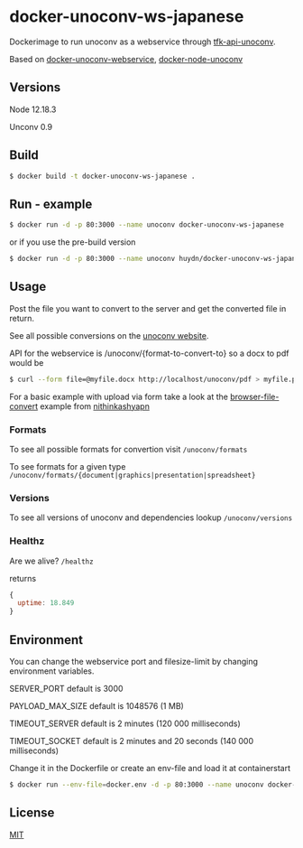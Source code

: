 # docker-unoconv-ws-japanese
Dockerimage to run unoconv as a webservice through [tfk-api-unoconv](https://github.com/zrrrzzt/tfk-api-unoconv).

Based on [docker-unoconv-webservice](https://github.com/zrrrzzt/docker-unoconv-webservice), [docker-node-unoconv](https://github.com/telemark/docker-node-unoconv.git)

## Versions

Node 12.18.3

Unconv 0.9

## Build

```bash
$ docker build -t docker-unoconv-ws-japanese .
```

## Run - example
```bash
$ docker run -d -p 80:3000 --name unoconv docker-unoconv-ws-japanese
```

or if you use the pre-build version

```bash
$ docker run -d -p 80:3000 --name unoconv huydn/docker-unoconv-ws-japanese
```

## Usage

Post the file you want to convert to the server and get the converted file in return.

See all possible conversions on the [unoconv website](http://dag.wiee.rs/home-made/unoconv/).

API for the webservice is /unoconv/{format-to-convert-to} so a docx to pdf would be

```bash
$ curl --form file=@myfile.docx http://localhost/unoconv/pdf > myfile.pdf
```

For a basic example with upload via form take a look at the [browser-file-convert](https://github.com/nithinkashyapn/browser-file-convert) example from [nithinkashyapn](https://github.com/nithinkashyapn)

### Formats

To see all possible formats for convertion visit ```/unoconv/formats```

To see formats for a given type ```/unoconv/formats/{document|graphics|presentation|spreadsheet}```

### Versions

To see all versions of unoconv and dependencies lookup ```/unoconv/versions```

### Healthz

Are we alive? ```/healthz```

returns

```JavaScript
{
  uptime: 18.849
}
```

## Environment

You can change the webservice port and filesize-limit by changing environment variables.

SERVER_PORT default is 3000

PAYLOAD_MAX_SIZE default is 1048576 (1 MB)

TIMEOUT_SERVER default is 2 minutes (120 000 milliseconds)

TIMEOUT_SOCKET default is 2 minutes and 20 seconds (140 000 milliseconds)

Change it in the Dockerfile or create an env-file and load it at containerstart

```bash
$ docker run --env-file=docker.env -d -p 80:3000 --name unoconv docker-unoconv-ws-japanese
```

## License
[MIT](LICENSE)